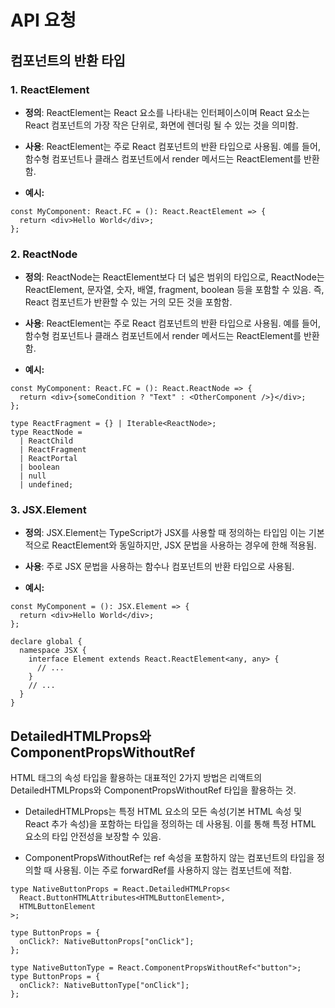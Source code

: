 # API 요청

## 컴포넌트의 반환 타입

### 1. ReactElement

- **정의**: ReactElement는 React 요소를 나타내는 인터페이스이며 React 요소는 React 컴포넌트의 가장 작은 단위로, 화면에 렌더링 될 수 있는 것을 의미함.

- **사용**: ReactElement는 주로 React 컴포넌트의 반환 타입으로 사용됨. 예를 들어, 함수형 컴포넌트나 클래스 컴포넌트에서 render 메서드는 ReactElement를 반환함.

- **예시:**

```tsx
const MyComponent: React.FC = (): React.ReactElement => {
  return <div>Hello World</div>;
};
```

### 2. ReactNode

- **정의**: ReactNode는 ReactElement보다 더 넓은 범위의 타입으로, ReactNode는 ReactElement, 문자열, 숫자, 배열, fragment, boolean 등을 포함할 수 있음. 즉, React 컴포넌트가 반환할 수 있는 거의 모든 것을 포함함.

- **사용**: ReactElement는 주로 React 컴포넌트의 반환 타입으로 사용됨. 예를 들어, 함수형 컴포넌트나 클래스 컴포넌트에서 render 메서드는 ReactElement를 반환함.

- **예시:**

```tsx
const MyComponent: React.FC = (): React.ReactNode => {
  return <div>{someCondition ? "Text" : <OtherComponent />}</div>;
};

type ReactFragment = {} | Iterable<ReactNode>;
type ReactNode =
  | ReactChild
  | ReactFragment
  | ReactPortal
  | boolean
  | null
  | undefined;
```

### 3. JSX.Element

- **정의**: JSX.Element는 TypeScript가 JSX를 사용할 때 정의하는 타입임 이는 기본적으로 ReactElement와 동일하지만, JSX 문법을 사용하는 경우에 한해 적용됨.

- **사용**: 주로 JSX 문법을 사용하는 함수나 컴포넌트의 반환 타입으로 사용됨.

- **예시:**

```tsx
const MyComponent = (): JSX.Element => {
  return <div>Hello World</div>;
};

declare global {
  namespace JSX {
    interface Element extends React.ReactElement<any, any> {
      // ...
    }
    // ...
  }
}
```

## DetailedHTMLProps와 ComponentPropsWithoutRef

HTML 태그의 속성 타입을 활용하는 대표적인 2가지 방법은 리액트의 DetailedHTMLProps와 ComponentPropsWithoutRef 타입을 활용하는 것.

- DetailedHTMLProps는 특정 HTML 요소의 모든 속성(기본 HTML 속성 및 React 추가 속성)을 포함하는 타입을 정의하는 데 사용됨. 이를 통해 특정 HTML 요소의 타입 안전성을 보장할 수 있음.

- ComponentPropsWithoutRef는 ref 속성을 포함하지 않는 컴포넌트의 타입을 정의할 때 사용됨. 이는 주로 forwardRef를 사용하지 않는 컴포넌트에 적합.

```tsx
type NativeButtonProps = React.DetailedHTMLProps<
  React.ButtonHTMLAttributes<HTMLButtonElement>,
  HTMLButtonElement
>;

type ButtonProps = {
  onClick?: NativeButtonProps["onClick"];
};

type NativeButtonType = React.ComponentPropsWithoutRef<"button">;
type ButtonProps = {
  onClick?: NativeButtonType["onClick"];
};
```
